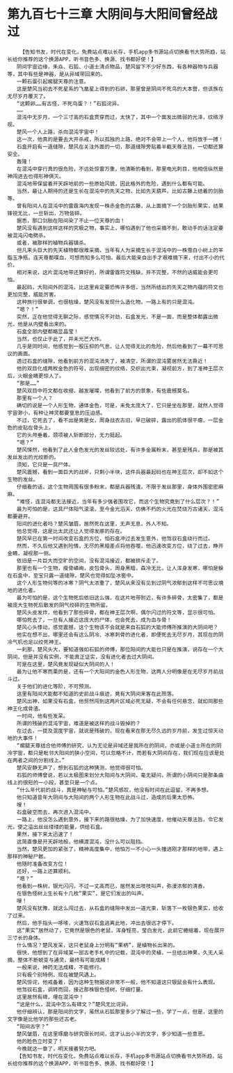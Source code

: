 # 第九百七十三章 大阴间与大阳间曾经战过
        【告知书友，时代在变化，免费站点难以长存，手机app多书源站点切换看书大势所趋，站长给你推荐的这个换源APP，听书音色多、换源、找书都好使！】
       阴间宇宙边缘，朱焱、石狐、小道士清点物品，楚风留下不少好东西，有各种器物与兵器等，其中有些是神器，是从异域带回来的。
       一颗石蛋引起瘸腿天尊的注意。
       这是楚风当初去不死星系的飞凰星上得到的石卵，那里曾是阴间不死鸟的大本营，但该族在无尽岁月覆灭了。
       “这颗卵……有古怪，不死鸟蛋？！”石狐诧异。
       ……
       混沌中无岁月，一个三寸高的石盒贯穿而过，太快了，其中一个面发出微弱的光泽，纹络浮现。
       楚风一个人上路，杀向混沌宇宙中！
       这一次，他真的是要去大开杀戒，所以孤独的上路，绝对不会带上一个人，他将放手一搏！
       石盒开启有一道缝隙，楚风在关注外面的一切，那道缝隙旁贴着半截天尊法旨，一切都还算安全。
       轰隆！
       在混沌中穿行真的很危险，不远处惊雷万重，他清晰的看到，那里电光刺目，他相信纵然是神闯进去也得形神俱灭。
       混沌地带保留着开天辟地前的一些原始风貌，因此格外的危险，遇到什么都有可能。
       当然，最让人期待的还是生长在混沌中的先天之物，比如先天葫芦，比如古藤上结着的剑胎等。
       曾有阳间人在混沌中的雷霆海内发现一株赤金色的古藤，从上面摘下一个剑胎形果实，结果锋锐无比，一旦斩出，万物皆碎。
       据悉，那口剑胎在阳间染了不止一位天尊的血！
       楚风没有遇到这样这样的究极之物，事实上，哪怕遇到了他也采摘不到，敢动手的话注定要被混沌闪电劈杀。
       或者，被那样的植物兵器镇杀。
       但凡来头巨大的先天植物都很难采摘，当年有人为采摘生长于混沌中的一株雪白小树上的羊脂玉净瓶，连天尊都喋血，可想而知多么可怕，最后大能亲自出手才艰难摘下来，付出不小的代价。
       相对来说，这片混沌地带还算好的，所谓雷霆符文残缺，并不完整，不然的话威能会更可怕。
       最起码，大阳间外的混沌，比这里肯定要恐怖许多倍，当然所结出的先天之物内蕴的符文也更加完整，威能厉害。
       这种旅行很单调，也很枯燥，楚风没有发现什么造化物，一路上有的只是混沌。
       “嗯？！”
       突然，正在他觉得无聊之际，感觉情况不对劲，石盒发光，不是一面，而是整体都露出微光，他是从内壁看出来的。
       石盒全部内壁都略显晶莹！
       当然，也仅止于此了，并未光芒大作。
       几乎是同时间，他感觉到一股压抑的气息，让人觉得无比的危险，然后他看到了一幕不可思议的画面。
       透过石盒的缝隙，他看到前方的混沌消失了，被清空，所谓的混沌雾居然无法靠近！
       他的双目化成两枚金色的符号，出现细密的纹络，交织出光束，凝视前方，到了准神王层次后，火眼金睛更惊人了。
       “那是……”
       楚风双目中符文都在收缩，越发璀璨，他看到了前方的景象，有些震撼莫名。
       那里有一个人？
       确切的说是一个人形生物，通体金色，可是，未免太庞大了，它只是坐在那里，就然人觉得宇宙渺小，有种让神灵都要窒息的压迫感。
       不过，它死去了，看不出是男是女，周身战衣古旧，早已破碎，露出的肌体很干瘪，一层金色的皮贴在骨头上。
       它的头颅垂着，颈项被人斩断部分，无力挺起。
       “嗯？”
       楚风悚然，他看到了此人金色发光的发丝较远处，有许多金属粉末，甚至是残兵，那是被其发丝发出的光绞断的。
       须知，它只是一具尸体。
       楚风震撼，看到一面巨大的战斧，只剩小半块，这件兵器最起码也在神王层次，却不如这个生物的发丝。
       仔细看的话，这个生物周围有很多粉末，都是兵器残渣，不限于发丝那里，身体外围密密麻麻。
       “难怪，连混沌都无法接近，当年有多少强者围攻它，而这个生物究竟到了什么层次？！”
       最为可怕的是，这具尸体阳气滚滚，至今金光滔天，仿佛不朽的火光在焚烧万古诸天，混沌都要避开。
       阳间的进化者吗？楚风皱眉，居然死在这里，无声无息，外人不知。
       他总觉得，这是比太武还让人觉得发瘆的存在。
       楚风早已在第一时间改变石盒的方位，怕石盒冲过去发生意外，他驾驭石盒绕行而过。
       然而，不久后他又遇到险情，无尽的黑暗差点将他吞噬，他迅速改变方位，绕了过去，睁开金睛，凝视那一侧。
       依旧是一片巨大而空旷的空间，没有混沌接近，都被排斥走了。
       那里也有一个生物，瘦骨嶙峋，皮包骨头，周身黑暗，森冷无比，让人浑身发寒，哪怕是躲在石盒中，至宝只露一道缝隙，楚风也觉得如坠冰窖中。
       这个人形生物何等的冰寒？阴气太浓重了，楚风从来没有见到过阴气浓郁到这样不可思议境地的进化者。
       最为可怕的是，这个生物死后依旧这么强，在这片地带附近，有许多碎骨，太密集了，都是被庞大生物死后散发的阴气绞碎的生物所留。
       楚风头皮发炸，他看到了那些碎骨，都在神王层次啊，偶尔闪过的符文等，显示很可怕。
       哪怕死去了，一旦有人接近这庞大的尸体，也会死去，成为血与骨！
       楚风心头悸动，感觉震撼，这个生物该不会就是来自石狐的大能师傅所推演的大阴间吧？
       他实在想不出，哪里还会有这么阴冷、冰寒刺骨的进化者，即便死去无尽岁月，其现在的阴冷气机也足以绞死神王。
       一刹那，楚风头大，要知道强如石狐的师傅，那位阳间的大能也只是在推演，说存在一个大阴间，但是并没有实例，不能真正证实，没有进化者去过大阴间。
       可是在这里，楚风竟发现疑似大阴间的人！
       最为让他不寒而栗的是，还有一个大阳间的金色人形生物，这两人分明像是在无尽岁月前战斗过。
       关于他们的进化等阶，不可预测。
       这里有阳间大能都不知道的史前战斗痕迹，竟有大阴间来客在此殒落。
       楚风出神，如果没有石盒，他贸然闯到这两片区域必死无疑，不会有任何悬念，就如同那些神王化成骨渣。
       一时间，他有些发呆。
       所谓的残破的混沌宇宙，难道是被这样的战斗毁掉的？
       在过去，一提及混度宇宙，就说是残破的，现在看来在那无尽久远的岁月前，发生过惊天动地的大事件！
       “瘸腿天尊结合他师傅的研究，认为无论是异域还是我所在的阴间，亦或是小道士所在的阴冷宇宙，都只是毗邻大阳间的狭小空间，可以忽略不计，而若有大阴间存在，我们现在应该是处在两者之间的分割线上。”
       楚风安静无声了，想到石狐的这种猜测，他觉得很可怕。
       石狐的师傅曾说，若以太极图来划分大阳间与大阴间，毫无疑问，所谓的小阴间只是那条曲线上的很短的一小段，甚至只是一个点。
       “什么年代前的战斗，真是神秘与可怕。”楚风感叹，他没有时间在此逗留，不再多想。
       他只知道昔年大阴间与大阳间的两个人形生物在此战斗过，造成的后果太恐怖。
       嗖！
       石盒破空而去，再次进入混沌中。
       一路上，他没怎么遇到意外，接下来的路很枯燥，为了加快速度，他催动天尊法旨，令它发光，使之溢出丝丝缕缕的能量，供给石盒。
       果然，接下来太迅速了！
       这简直像是开天辟地般，他横渡混沌，没什么可以阻挡。
       当然，楚风更加的紧张了，精神高度集中，他怕万一不小心一头撞进刚才那样的地带，遇上那样的神秘尸骸。
       他随时准备改变方位！
       还好，一路上还算顺利。
       “嗯？”
       他看到一株树，银光闪闪，不过一丈高而已，居然发出吱吱叫声，弥漫浓郁的清香。
       在银色怪树上生长有十几枚“果实”，是它们发出的叫声。
       嗖！
       楚风没有犹豫，就这么闯过去，从石盒的缝隙中发出一道光束，斩落下一枚银色果实，给收了过来。
       然后，他手指头一哆嗦，火速驾驭石盒逃离此地，冲出去很远才停下。
       这“果实”居然动了，它竟然是银色的老鼠，浑身锃亮，莹白发光，此前它蜷缩着，现在展开三寸长的身体。
       什么情况？楚风发呆，这只老鼠身上分明有“果柄”，是植物长出来的。
       很快，他想到了在异域某一部古老手札中的记载，混沌中的灵植，一旦结出神果，久无人采摘，整体不断蜕变与通灵，最终有可能成精！
       一般来说，神药无法成精，不能修行。
       只有极个别特例，现在被楚风遇上。
       楚风惊诧，他戒备着，因为这种生物据说非常不一般，他不知道这只银鼠会有什么表现。
       他驾驭石盒，调转而回，接近那株银色怪树，仔细打量。
       这里居然有碑，埋在混沌中！
       “这是什么，混沌中怎么有碑文？”楚风无比诧异。
       他仔细辨认，那是阳间的文字，虽然从石狐那里多少了解过一些，学了一点，但是，这里的文字像是比他学的那些还古老。
       “阳间古字？”
       楚风皱眉，在这里琢磨与研究很长时间，这才认出小半的文字，多少知道一些意思。
       他的脸色立时变了！
       今晚就这一章了，明天接着努力吧。
       【告知书友，时代在变化，免费站点难以长存，手机app多书源站点切换看书大势所趋，站长给你推荐的这个换源APP，听书音色多、换源、找书都好使！】